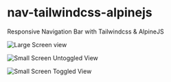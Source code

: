 # nav-tailwindcss-alpinejs

Responsive Navigation Bar with Tailwindcss & AlpineJS

![Large Screen view](/../<master>/public/img/large-screen.png?raw=true 'Large Screen View')

![Small Screen Untoggled View](/../<master>/public/img/small-screen-untoggled.PNG?raw=true 'Small Screen Untoggled View')

![Small Screen Toggled View](/../<master>/public/img/small-screen-toggled.PNG?raw=true 'Small Screen Toggled View')
